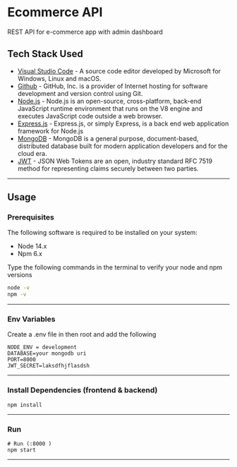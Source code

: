 # Ecommerce API
 REST API for e-commerce app with admin dashboard
## Tech Stack Used

- [Visual Studio Code](https://code.visualstudio.com/) - A source code editor developed by Microsoft for Windows, Linux and macOS.
- [Github](https://github.com/) - GitHub, Inc. is a provider of Internet hosting for software development and version control using Git.
- [Node.js](https://nodejs.org/en/) - Node.js is an open-source, cross-platform, back-end JavaScript runtime environment that runs on the V8 engine and executes JavaScript code outside a web browser.
- [Express.js](https://expressjs.com/) - Express.js, or simply Express, is a back end web application framework for Node.js
- [MongoDB](https://www.mongodb.com/) - MongoDB is a general purpose, document-based, distributed database built for modern application developers and for the cloud era.
- [JWT](https://jwt.io/) - JSON Web Tokens are an open, industry standard RFC 7519 method for representing claims securely between two parties.
---

## Usage

### Prerequisites

The following software is required to be installed on your system:

- Node 14.x
- Npm 6.x

Type the following commands in the terminal to verify your node and npm versions

```bash
node -v
npm -v
```

---

### Env Variables

Create a .env file in then root and add the following

```
NODE_ENV = development
DATABASE=your mongodb uri
PORT=8000 
JWT_SECRET=laksdfhjflasdsh

```

---

### Install Dependencies (frontend & backend)

```
npm install

```

---

### Run

```
# Run (:8000 ) 
npm start
```

---
